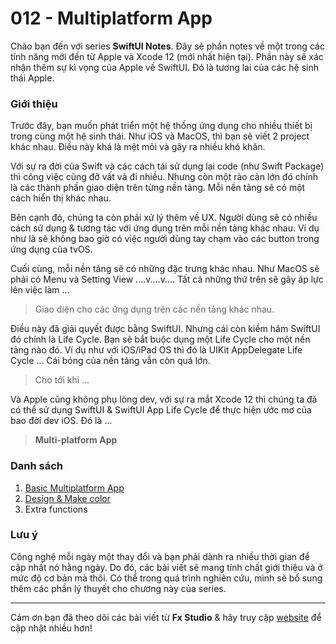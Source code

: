 # 012 - Multiplatform App

Chào bạn đến với series **SwiftUI Notes**. Đây sẽ phần notes về một trong các tính năng mới đến từ Apple và Xcode 12 (mới nhất hiện tại). Phần này sẽ xác nhận thêm sự kì vọng của Apple về SwiftUI. Đó là tương lai của các hệ sinh thái Apple.

### Giới thiệu

Trước đây, bạn muốn phát triển một hệ thống ứng dụng cho nhiều thiết bị trong cùng một hệ sinh thái. Như iOS và MacOS, thì bạn sẽ viết 2 project khác nhau. Điều này khá là mệt mỏi và gây ra nhiều khó khăn.

Với sự ra đời của Swift và các cách tái sử dụng lại code (như Swift Package) thì công việc cũng đỡ vất vả đi nhiều. Nhưng còn một rào cản lớn đó chính là các thành phần giao diện trên từng nền tảng. Mỗi nền tảng sẽ có một cách hiển thị khác nhau.

Bên cạnh đó, chúng ta còn phải xử lý thêm về UX. Người dùng sẽ có nhiều cách sử dụng & tương tác với ứng dụng trên mỗi nền tảng khác nhau. Ví dụ như là sẽ không bao giờ có việc người dùng tay chạm vào các button trong ứng dụng của tvOS.

Cuối cùng, mỗi nền tảng sẽ có những đặc trưng khác nhau. Như MacOS sẽ phải có Menu và Setting View ....v....v.... Tất cả những thứ trên sẽ gây áp lực lên việc làm ...

> Giao diện cho các ứng dụng trên các nền tảng khác nhau.

Điều này đã giải quyết được bằng SwiftUI. Nhưng cái còn kiềm hãm SwiftUI đó chính là Life Cycle. Bạn sẽ bắt buộc dụng một Life Cycle cho một nền tảng nào đó. Ví dụ như với iOS/iPad OS thì đó là UIKit AppDelegate Life Cycle ... Cái bóng của nền tảng vẫn còn quá lớn.

> Cho tới khi ...

Và Apple cũng không phụ lòng dev, với sự ra mắt Xcode 12 thì chúng ta đã có thể sử dụng SwiftUI & SwiftUI App Life Cycle để thực hiện ước mơ của bao đời dev iOS. Đó là ...

> **Multi-platform App**

### Danh sách

1. [Basic Multiplatform App](./01_BasicMultiplatformApp.md)
2. [Design & Make color](./02_DesignViews.md)
3. Extra functions

### Lưu ý

Công nghệ mỗi ngày một thay đổi và bạn phải dành ra nhiều thời gian để cập nhất nó hằng ngày. Do đó, các bài viết sẽ mang tính chất giới thiệu và ở mức độ cơ bản mà thôi. Có thể trong quá trình nghiên cứu, mình sẽ bổ sung thêm các phần lý thuyết cho chương này của series.

---

Cảm ơn bạn đã theo dõi các bài viết từ **Fx Studio** & hãy truy cập [website](https://fxstudio.dev/) để cập nhật nhiều hơn!